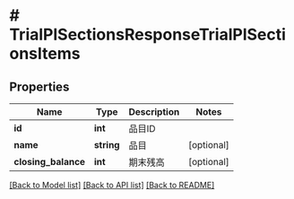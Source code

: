 # # TrialPlSectionsResponseTrialPlSectionsItems

## Properties

Name | Type | Description | Notes
------------ | ------------- | ------------- | -------------
**id** | **int** | 品目ID |
**name** | **string** | 品目 | [optional]
**closing_balance** | **int** | 期末残高 | [optional]

[[Back to Model list]](../../README.md#models) [[Back to API list]](../../README.md#endpoints) [[Back to README]](../../README.md)
